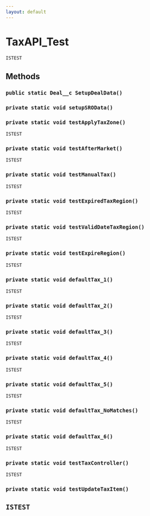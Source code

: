 ```yaml
---
layout: default
---
```

# TaxAPI_Test

`ISTEST`
## Methods
### `public static Deal__c SetupDealData()`
### `private static void setupSROData()`
### `private static void testApplyTaxZone()`

`ISTEST`
### `private static void testAfterMarket()`

`ISTEST`
### `private static void testManualTax()`

`ISTEST`
### `private static void testExpiredTaxRegion()`

`ISTEST`
### `private static void testValidDateTaxRegion()`

`ISTEST`
### `private static void testExpireRegion()`

`ISTEST`
### `private static void defaultTax_1()`

`ISTEST`
### `private static void defaultTax_2()`

`ISTEST`
### `private static void defaultTax_3()`

`ISTEST`
### `private static void defaultTax_4()`

`ISTEST`
### `private static void defaultTax_5()`

`ISTEST`
### `private static void defaultTax_NoMatches()`

`ISTEST`
### `private static void defaultTax_6()`

`ISTEST`
### `private static void testTaxController()`

`ISTEST`
### `private static void testUpdateTaxItem()`

`ISTEST`
---
